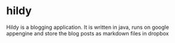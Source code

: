 hildy
=====

Hildy is a blogging application. It is written in java, runs on google appengine and store the blog posts as markdown files in dropbox
